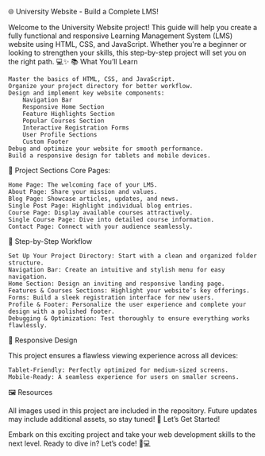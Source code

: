 🌐 University Website - Build a Complete LMS!

Welcome to the University Website project! This guide will help you create a fully functional and responsive Learning Management System (LMS) website using HTML, CSS, and JavaScript. Whether you're a beginner or looking to strengthen your skills, this step-by-step project will set you on the right path. 💻✨
📚 What You’ll Learn

    Master the basics of HTML, CSS, and JavaScript.
    Organize your project directory for better workflow.
    Design and implement key website components:
        Navigation Bar
        Responsive Home Section
        Feature Highlights Section
        Popular Courses Section
        Interactive Registration Forms
        User Profile Sections
        Custom Footer
    Debug and optimize your website for smooth performance.
    Build a responsive design for tablets and mobile devices.

🔗 Project Sections
Core Pages:

    Home Page: The welcoming face of your LMS.
    About Page: Share your mission and values.
    Blog Page: Showcase articles, updates, and news.
    Single Post Page: Highlight individual blog entries.
    Course Page: Display available courses attractively.
    Single Course Page: Dive into detailed course information.
    Contact Page: Connect with your audience seamlessly.

🚀 Step-by-Step Workflow

    Set Up Your Project Directory: Start with a clean and organized folder structure.
    Navigation Bar: Create an intuitive and stylish menu for easy navigation.
    Home Section: Design an inviting and responsive landing page.
    Features & Courses Sections: Highlight your website’s key offerings.
    Forms: Build a sleek registration interface for new users.
    Profile & Footer: Personalize the user experience and complete your design with a polished footer.
    Debugging & Optimization: Test thoroughly to ensure everything works flawlessly.

📱 Responsive Design

This project ensures a flawless viewing experience across all devices:

    Tablet-Friendly: Perfectly optimized for medium-sized screens.
    Mobile-Ready: A seamless experience for users on smaller screens.

🖼️ Resources

All images used in this project are included in the repository. Future updates may include additional assets, so stay tuned!
🌟 Let’s Get Started!

Embark on this exciting project and take your web development skills to the next level. Ready to dive in? Let’s code! 🚀💻
